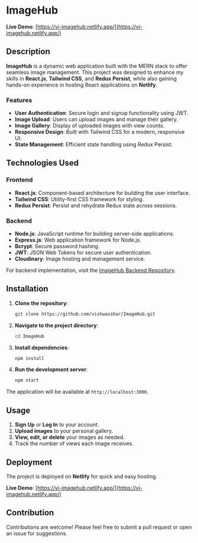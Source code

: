 # ImageHub

**Live Demo**: [https://vi-imagehub.netlify.app/](https://vi-imagehub.netlify.app/)

## Description

**ImageHub** is a dynamic web application built with the MERN stack to offer seamless image management. This project was designed to enhance my skills in **React.js**, **Tailwind CSS**, and **Redux Persist**, while also gaining hands-on experience in hosting React applications on **Netlify**.

### Features

- **User Authentication**: Secure login and signup functionality using JWT.
- **Image Upload**: Users can upload images and manage their gallery.
- **Image Gallery**: Display of uploaded images with view counts.
- **Responsive Design**: Built with Tailwind CSS for a modern, responsive UI.
- **State Management**: Efficient state handling using Redux Persist.

## Technologies Used

### Frontend
- **React.js**: Component-based architecture for building the user interface.
- **Tailwind CSS**: Utility-first CSS framework for styling.
- **Redux Persist**: Persist and rehydrate Redux state across sessions.

### Backend
- **Node.js**: JavaScript runtime for building server-side applications.
- **Express.js**: Web application framework for Node.js.
- **Bcrypt**: Secure password hashing.
- **JWT**: JSON Web Tokens for secure user authentication.
- **Cloudinary**: Image hosting and management service.

For backend implementation, visit the [ImageHub Backend Repository](https://github.com/vishwasshar/ImageHub-Backend).

## Installation

1. **Clone the repository**:

    ```bash
    git clone https://github.com/vishwasshar/ImageHub.git
    ```

2. **Navigate to the project directory**:

    ```bash
    cd ImageHub
    ```

3. **Install dependencies**:

    ```bash
    npm install
    ```

4. **Run the development server**:

    ```bash
    npm start
    ```

The application will be available at `http://localhost:3000`.

## Usage

1. **Sign Up** or **Log In** to your account.
2. **Upload images** to your personal gallery.
3. **View, edit, or delete** your images as needed.
4. Track the number of views each image receives.

## Deployment

The project is deployed on **Netlify** for quick and easy hosting. 

**Live Demo**: [https://vi-imagehub.netlify.app/](https://vi-imagehub.netlify.app/)

## Contribution

Contributions are welcome! Please feel free to submit a pull request or open an issue for suggestions.
